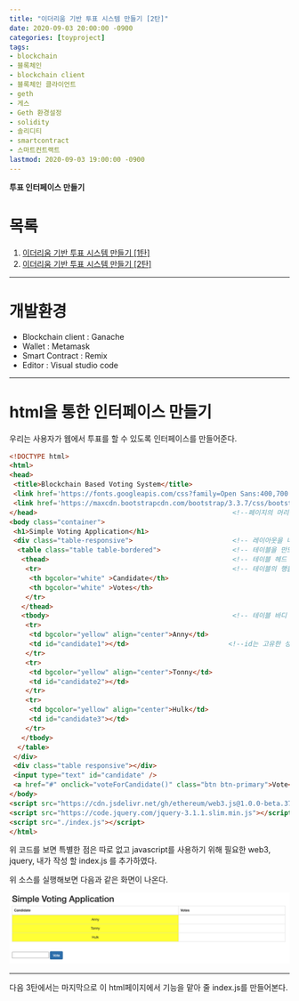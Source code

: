 ```yaml
---
title: "이더리움 기반 투표 시스템 만들기 [2탄]"
date: 2020-09-03 20:00:00 -0900
categories: [toyproject]
tags: 
- blockchain
- 블록체인
- blockchain client
- 블록체인 클라이언트
- geth
- 게스
- Geth 환경설정
- solidity
- 솔리디티
- smartcontract
- 스마트컨트랙트
lastmod: 2020-09-03 19:00:00 -0900
---
```


**투표 인터페이스 만들기**  



# 목록    
1. [이더리움 기반 투표 시스템 만들기 [1탄]](https://lbm93.github.io/toyproject/ethereum-%ED%88%AC%ED%91%9C%EC%8B%9C%EC%8A%A4%ED%85%9C1/#)
2. [이더리움 기반 투표 시스템 만들기 [2탄]](https://lbm93.github.io/toyproject/ethereum-%ED%88%AC%ED%91%9C%EC%8B%9C%EC%8A%A4%ED%85%9C2/#)




---

# 개발환경
- Blockchain client : Ganache
- Wallet : Metamask
- Smart Contract : Remix
- Editor : Visual studio code


---
# html을 통한 인터페이스 만들기
우리는 사용자가 웹에서 투표를 할 수 있도록 인터페이스를 만들어준다.

```html
<!DOCTYPE html>
<html>
<head>
 <title>Blockchain Based Voting System</title>
 <link href='https://fonts.googleapis.com/css?family=Open Sans:400,700' rel='stylesheet' type='text/css'>
 <link href='https://maxcdn.bootstrapcdn.com/bootstrap/3.3.7/css/bootstrap.min.css' rel='stylesheet' type='text/css'>
</head>                                                 <!--페이지의 머리 부분-->
<body class="container">
 <h1>Simple Voting Application</h1>
 <div class="table-responsive">                         <!-- 레이아웃을 나누는 태그 divide -->
  <table class="table table-bordered">                  <!-- 테이블을 만드는 태그 -->
   <thead>                                              <!-- 테이블 헤드 태그 -->
    <tr>                                                <!-- 테이블의 행을 만드는 태그 -->
     <th bgcolor="white" >Candidate</th>
     <th bgcolor="white" >Votes</th>
    </tr>
   </thead>
   <tbody>                                              <!-- 테이블 바디 태그-->
    <tr>
     <td bgcolor="yellow" align="center">Anny</td>                                      <!-- 테이블의 열을 만드는 태그 -->
     <td id="candidate1"></td>                         <!--id는 고유한 성격을 나타낼때 쓰는 태그-->
    </tr>
    <tr>
     <td bgcolor="yellow" align="center">Tonny</td>
     <td id="candidate2"></td>
    </tr>
    <tr>
     <td bgcolor="yellow" align="center">Hulk</td>
     <td id="candidate3"></td>
    </tr>
   </tbody>
  </table>
 </div>
 <div class="table responsive"></div>
 <input type="text" id="candidate" />
 <a href="#" onclick="voteForCandidate()" class="btn btn-primary">Vote</a>
</body>
<script src="https://cdn.jsdelivr.net/gh/ethereum/web3.js@1.0.0-beta.37/dist/web3.min.js"></script>
<script src="https://code.jquery.com/jquery-3.1.1.slim.min.js"></script>
<script src="./index.js"></script>
</html>
```

위 코드를 보면 특별한 점은 따로 없고 javascript를 사용하기 위해 필요한 web3, jquery, 내가 작성 할 index.js 를 추가하였다.



위 소스를 실행해보면 다음과 같은 화면이 나온다. 


![그림](/assets/images/img/blockchain-ethereum/toyproject/voting/인터페이스.png)



---
다음 3탄에서는 마지막으로 이 html페이지에서 기능을 맡아 줄 index.js를 만들어본다.